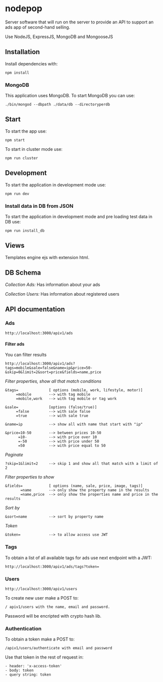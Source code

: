 # nodepop

Server software that will run on the server to provide an API to support an ads app of second-hand selling. 

Use NodeJS, ExpressJS, MongoDB and MongooseJS

## Installation

Install dependencies with:

```shell
npm install
```

### MongoDB

This application uses MongoDB. To start MongoDB you can use:

```shell
./bin/mongod --dbpath ./data/db --directoryperdb
```

## Start

To start the app use:

```shell
npm start
```

To start in cluster mode use:

```shell
npm run cluster
```

## Development

To start the application in development mode use:

```shell
npm run dev
```

### Install data in DB from JSON

To start the application in development mode and pre loading test data in DB use:
```shell
npm run install_db
```

## Views

Templates engine ejs with extension html.

## DB Schema

*Collection Ads:*  Has information about your ads

*Collection Users:*  Has information about registered users

## API documentation

### Ads
    http://localhost:3000/apiv1/ads

#### Filter ads

You can filter results

    http://localhost:3000/apiv1/ads?tags=mobile&sale=false&name=ip&price=50-&skip=0&limit=2&sort=price&fields=name,price

*Filter properties, show all that match conditions*

    &tags=              [ options (mobile, work, lifestyle, motor)]
         =mobile        --> with tag mobile
         =mobile,work   --> with tag mobile or tag work

    &sale=              [options (false/true)]
         =false         --> with sale false
         =true          --> with sale true

    &name=ip            --> show all with name that start with "ip"

    &price=10-50        --> between prices 10-50
          =10-          --> with price over 10
          =-50          --> with price under 50
          =50           --> with price equal to 50

*Paginate*

    ?skip=1&limit=2     --> skip 1 and show all that match with a limit of 2

*Filter properties to show*

    &fields=            [ options (name, sale, price, image, tags)]
           =name        --> only show the property name in the results
           =name,price  --> only show the properties name and price in the results

*Sort by*

    &sort=name          --> sort by property name

*Token*

    &token=             --> to allow access use JWT

### Tags 

To obtain a list of all available tags for ads use next endpoint with a JWT:

    http://localhost:3000/apiv1/ads/tags?token=
 

### Users
    http://localhost:3000/apiv1/users

To create new user make a POST to: 

    / apiv1/users with the name, email and password. 

Password will be encripted with crypto hash lib.

### Authentication

To obtain a token make a POST to: 

    /apiv1/users/authenticate with email and password

Use that token in the rest of request in:
    
    - header: 'x-access-token'
    - body: token
    - query string: token

